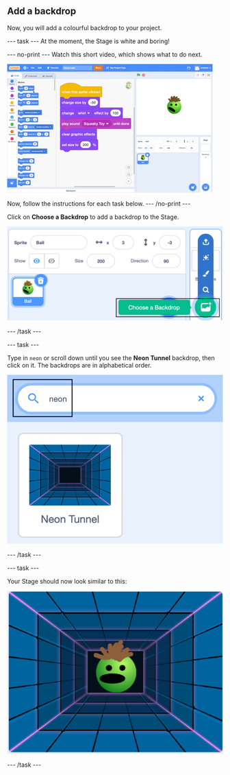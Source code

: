 ## Add a backdrop

Now, you will add a colourful backdrop to your project.

--- task ---
At the moment, the Stage is white and boring! 

--- no-print ---
Watch this short video, which shows what to do next.

![screenshot](images/balls-step8.gif) 

Now, follow the instructions for each task below.
--- /no-print ---

Click on **Choose a Backdrop** to add a backdrop to the Stage.

![screenshot](images/balls-backdrop.png)

--- /task ---

--- task ---

Type in `neon` or scroll down until you see the **Neon Tunnel** backdrop, then click on it. The backdrops are in alphabetical order. 

![screenshot](images/balls-neon-backdrop.png)

--- /task ---

--- task ---

Your Stage should now look similar to this:

![screenshot](images/balls-neon-stage.png)

--- /task ---
